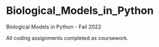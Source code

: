 # Biological_Models_in_Python
Biological Models in Python - Fall 2022

All coding assignments completed as coursework.
